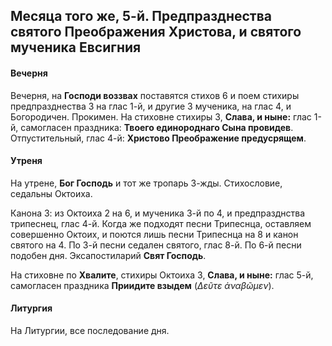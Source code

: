 
## Месяца того же, 5-й. Предпразднества святого Преображения Христова, и святого мученика Евсигния

#### Вечерня

Вечерня, на **Господи воззвах** поставятся стихов 6 и поем стихиры
предпразднества 3 на глас 1-й, и другие 3 мученика, на глас 4, и Богородичен.
Прокимен. На стиховне стихиры 3, **Слава, и ныне:** глас 1-й, самогласен
праздника: **Твоего единороднаго Сына провидев**.
Отпустительный, глас 4-й: **Христово Преображение предусрящем**.

#### Утреня

На утрене, **Бог Господь** и тот же тропарь 3-жды. Стихословие,
седальны Октоиха.

Канона 3: из Октоиха 2 на 6, и мученика 3-й по 4, и предпразднства
трипеснец, глас 4-й. Когда же подходят песни Трипеснца, оставляем
совершенно Октоих, и поются лишь песни Трипеснца на 8 и канон святого на 4.
По 3-й песни седален святого, глас 8-й. По 6-й песни подобен дня.
Эксапостиларий **Свят Господь**.

На стиховне по **Хвалите**, стихиры Октоиха 3, **Слава, и ныне:**
глас 5-й, самогласен праздника **Приидите взыдем** (*Δεῦτε ἀναβῶμεν*).

#### Литургия

На Литургии, все последование дня.
